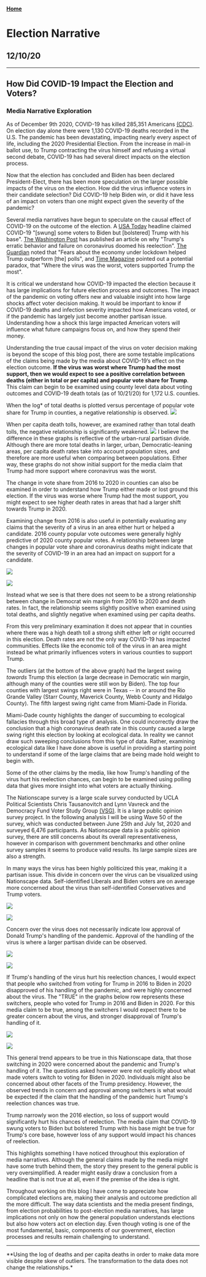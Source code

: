 #### [Home](https://cassidybargell.github.io/election_analytics/)

# Election Narrative
## 12/10/20

<hr>

## How Did COVID-19 Impact the Election and Voters?
### Media Narrative Exploration

As of December 9th 2020, COVID-19 has killed 285,351 Americans [(CDC)](https://covid.cdc.gov/covid-data-tracker/#cases_casesper100klast7days). On election day alone there were 1,130 COVID-19 deaths recorded in the U.S. The pandemic has been devastating, impacting nearly every aspect of life, including the 2020 Presidential Election. From the increase in mail-in ballot use, to Trump contracting the virus himself and refusing a virtual second debate, COVID-19 has had several direct impacts on the election process.

Now that the election has concluded and Biden has been declared President-Elect, there has been more speculation on the larger possible impacts of the virus on the election. How did the virus influence voters in their candidate selection? Did COVID-19 help Biden win, or did it have less of an impact on voters than one might expect given the severity of the pandemic? 

Several media narratives have begun to speculate on the causal effect of COVID-19 on the outcome of the election. A [USA Today](https://www.usatoday.com/story/news/politics/elections/2020/11/09/covid-19-shaped-2020-election-amid-split-biden-trump-response/3729201001/) headline claimed COVID-19 "[swung] some voters to Biden but [bolstered] Trump with his base". [The Washington Post](https://www-washingtonpost-com.ezp-prod1.hul.harvard.edu/elections/interactive/2020/trump-pandemic-coronavirus-election/ions/interactive/2020/trump-pandemic-coronavirus-election/) has published an article on why "Trump's erratic behavior and failure on coronavirus doomed his reelection". [The Guardian](https://www.theguardian.com/world/2020/nov/04/exit-polls-economy-covid-lockdown-trump) noted that "Fears about the economy under lockdown helped Trump outperform [the] polls", and [Time Magazine](https://time.com/5910256/covid-19-presidential-election-outcome/) pointed out a potential paradox, that "Where the virus was the worst, voters supported Trump the most".

It is critical we understand how COVID-19 impacted the election because it has large implications for future election process and outcomes. The impact of the pandemic on voting offers new and valuable insight into how large shocks affect voter decision making. It would be important to know if COVID-19 deaths and infection severity impacted how Americans voted, or if the pandemic has largely just become another partisan issue. Understanding how a shock this large impacted American voters will influence what future campaigns focus on, and how they spend their money.

Understanding the true causal impact of the virus on voter decision making is beyond the scope of this blog post, there are some testable implications of the claims being made by the media about COVID-19’s effect on the election outcome. **If the virus was worst where Trump had the most support, then we would expect to see a positive correlation between deaths (either in total or per capita) and popular vote share for Trump**. This claim can begin to be examined using county level data about voting outcomes and COVID-19 death totals (as of 10/21/20) for 1,172 U.S. counties. 

When the log* of total deaths is plotted versus percentage of popular vote share for Trump in counties, a negative relationship is observed.
![](../figures/narrative/deaths_trumppct.png)

When per capita death tolls, however, are examined rather than total death tolls, the negative relationship is significantly weakened. 
![](../figures/narrative/percap_trumppct.png)
I believe the difference in these graphs is reflective of the urban-rural partisan divide. Although there are more total deaths in larger, urban, Democratic-leaning areas, per capita death rates take into account population sizes, and therefore are more useful when comparing between populations. Either way, these graphs do not show initial support for the media claim that Trump had more support where coronavirus was the worst.

The change in vote share from 2016 to 2020 in counties can also be examined in order to understand how Trump either made or lost ground this election. If the virus was worse where Trump had the most support, you might expect to see higher death rates in areas that had a larger shift towards Trump in 2020.

Examining change from 2016 is also useful in potentially evaluating any claims that the severity of a virus in an area either hurt or helped a candidate. 2016 county popular vote outcomes were generally highly predictive of 2020 county popular votes. A relationship between large changes in popular vote share and coronavirus deaths might indicate that the severity of COVID-19 in an area had an impact on support for a candidate. 

![](../figures/narrative/total_change.png)

![](../figures/narrative/percap_change.png)

Instead what we see is that there does not seem to be a strong relationship between change in Democrat win margin from 2016 to 2020 and death rates. In fact, the relationship seems slightly positive when examined using total deaths, and slightly negative when examined using per capita deaths.

From this very preliminary examination it does not appear that in counties where there was a high death toll a strong shift either left or right occurred in this election. Death rates are not the only way COVID-19 has impacted communities. Effects like the economic toll of the virus in an area might instead be what primarily influences voters in various counties to support Trump.

The outliers (at the bottom of the above graph) had the largest swing *towards* Trump this election (a large decrease in Democratic win margin, although many of the counties were still won by Biden). The top four counties with largest swings right were in Texas -- in or around the Rio Grande Valley (Starr County, Maverick County, Webb County and Hidalgo County). The fifth largest swing right came from Miami-Dade in Florida.

Miami-Dade county highlights the danger of succumbing to ecological fallacies through this broad type of analysis. One could incorrectly draw the conclusion that a high coronavirus death rate in this county caused a large swing right this election by looking at ecological data. In reality we cannot draw such sweeping conclusions from this type of data. Rather, examining ecological data like I have done above is useful in providing a starting point to understand if some of the large claims that are being made hold weight to begin with. 

Some of the other claims by the media, like how Trump's handling of the virus hurt his reelection chances, can begin to be examined using polling data that gives more insight into what voters are actually thinking. 

The Nationscape survey is a large scale survey conducted by UCLA Political Scientists Chris Tausanovitch and Lynn Vavreck and the Democracy Fund Voter Study Group [(VSG)](https://www.voterstudygroup.org/publication/nationscape-data-set). It is a large public opinion survey project. In the following analysis I will be using Wave 50 of the survey, which was conducted between June 25th and July 1st, 2020 and surveyed 6,476 participants. As Nationscape data is a public opinion survey, there are still concerns about its overall representativeness, however in comparison with government benchmarks and other online survey samples it seems to produce valid results. Its large sample sizes are also a strength.

In many ways the virus has been highly politicized this year, making it a partisan issue. This divide in concern over the virus can be visualized using Nationscape data. Self-identified Liberals and Biden voters are on average more concerned about the virus than self-identified Conservatives and Trump voters. 

![](../figures/narrative/partisan_concern.png)

![](../figures/narrative/vote-2020_concern.png)

Concern over the virus does not necessarily indicate low approval of Donald Trump's handling of the pandemic. Approval of the handling of the virus is where a larger partisan divide can be observed.

![](../figures/narrative/concern_approval.png)

![](../figures/narrative/dem_approval.png)

If Trump's handling of the virus hurt his reelection chances, I would expect that people who switched from voting for Trump in 2016 to Biden in 2020 disapproved of his handling of the pandemic, and were highly concerned about the virus. The "TRUE" in the graphs below row represents these switchers, people who voted for Trump in 2016 and Biden in 2020. For this media claim to be true, among the switchers I would expect there to be greater concern about the virus, and stronger disapproval of Trump's handling of it.

![](../figures/narrative/switchers.png)

![](../figures/narrative/switcher_approve.png)

This general trend appears to be true in this Nationscape data, that those switching in 2020 were concerned about the pandemic and Trump's handling of it. The questions asked however were not explicitly about what made voters switch to voting for Biden in 2020. Individuals might also be concerned about other facets of the Trump presidency. However, the observed trends in concern and approval among switchers is what would be expected if the claim that the handling of the pandemic hurt Trump's reelection chances was true.

Trump narrowly won the 2016 election, so loss of support would significantly hurt his chances of reelection. The media claim that COVID-19 swung voters to Biden but bolstered Trump with his base might be true for Trump's core base, however loss of any support would impact his chances of reelection. 

This highlights something I have noticed throughout this exploration of media narratives. Although the general claims made by the media might have some truth behind them, the story they present to the general public is very oversimplified. A reader might easily draw a conclusion from a headline that is not true at all, even if the premise of the idea is right. 

Throughout working on this blog I have come to appreciate how complicated elections are, making their analysis and outcome prediction all the more difficult. The way data scientists and the media present findings, from election probabilities to post-election media narratives, has large implications not only on how the general population understands elections but also how voters act on election day. Even though voting is one of the most fundamental, basic, components of our government, election processes and results remain challenging to understand. 

<hr>
**Using the log of deaths and per capita deaths in order to make data more visible despite skew of outliers. The transformation to the data does not change the relationships.*